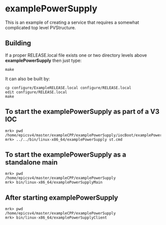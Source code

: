 # examplePowerSupply


This is an example of creating a service that requires a somewhat complicated top level PVStructure.

## Building

If a proper RELEASE.local file exists one or two directory levels above **examplePowerSupply**
then just type:

    make

It can also be built by:

    cp configure/ExampleRELEASE.local configure/RELEASE.local
    edit configure/RELEASE.local
    make


## To start the examplePowerSupply as part of a V3 IOC

    mrk> pwd
    /home/epicsv4/master/exampleCPP/examplePowerSupply/iocBoot/examplePowerSupply
    mrk> ../../bin/linux-x86_64/examplePowerSupply st.cmd 

## To start the examplePowerSupply as a standalone main

    mrk> pwd
    /home/epicsv4/master/exampleCPP/examplePowerSupply
    mrk> bin/linux-x86_64/examplePowerSupplyMain

## After starting examplePowerSupply

    mrk> pwd
    /home/epicsv4/master/exampleCPP/examplePowerSupply
    mrk> bin/linux-x86_64/examplePowerSupplyClient
